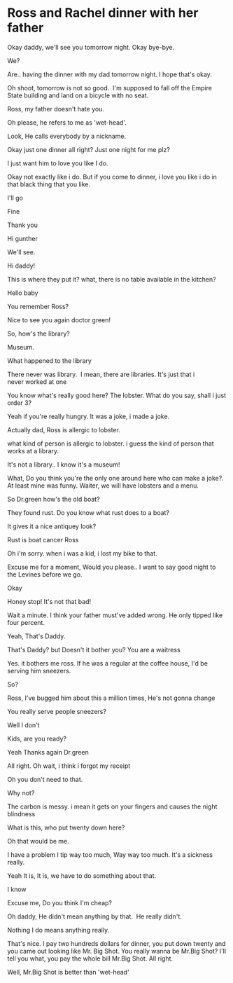 # Ross and Rachel dinner with her father

Okay daddy, we'll see you tomorrow night. Okay bye-bye.

We?

Are.. having the dinner with my dad tomorrow night. I hope that's okay.

Oh shoot, tomorrow is not so good. 
I'm supposed to fall off the Empire State building and land on a bicycle with no seat. 

Ross, my father doesn't hate you. 

Oh please, he refers to me as 'wet-head'.

Look, He calls everybody by a nickname.

Okay just one dinner all right? Just one night for me plz?

I just want him to love you like I do.

Okay not exactly like i do. But if you come to dinner, i love you like i do in that black thing that you like.

I'll go

Fine

Thank you

Hi gunther

We'll see.

Hi daddy!

This is where they put it? what, there is no table available in the kitchen?

Hello baby

You remember Ross?

Nice to see you again doctor green!

So, how's the library?

Museum.

What happened to the library

There never was library. 
I mean, there are libraries. It's just that i never worked at one

You know what's really good here? The lobster. What do you say, shall i just order 3?

Yeah if you're really hungry.
It was a joke, i made a joke.

Actually dad, Ross is allergic to lobster.

what kind of person is allergic to lobster. i guess the kind of person that works at a library.

It's not a library..
I know it's a museum!

What, Do you think you're the only one around here who can make a joke?. At least mine was funny. Waiter, we will have lobsters and a menu.

So Dr.green how's the old boat?

They found rust. Do you know what rust does to a boat?

It gives it a nice antiquey look?

Rust is boat cancer Ross

Oh i'm sorry. when i was a kid, i lost my bike to that.

Excuse me for a moment, Would you please..
I want to say good night to the Levines before we go.

Okay

Honey stop! It's not that bad!

Wait a minute. I think your father must've added wrong. He only tipped like four percent.

Yeah, That's Daddy.

That's Daddy? but Doesn't it bother you? You are a waitress

Yes. it bothers me ross. If he was a regular at the coffee house, I'd be serving him sneezers.

So?

Ross, I've bugged him about this a million times, He's not gonna change

You really serve people sneezers?

Well I don't

Kids, are you ready?

Yeah Thanks again Dr.green

All right. Oh wait, i think i forgot my receipt

Oh you don't need to that.

Why not?

The carbon is messy. i mean it gets on your fingers and causes the night blindness

What is this, who put twenty down here?

Oh that would be me.

I have a problem I tip way too much, Way way too much. It's a sickness really.

Yeah It is, It is, we have to do something about that.

I know

Excuse me, Do you think I'm cheap?

Oh daddy, He didn't mean anything by that. 
He really didn't.

Nothing I do means anything really.

That's nice. I pay two hundreds dollars for dinner, you put down twenty and you came out looking like Mr. Big Shot.
You really wanna be Mr.Big Shot? I'll tell you what, you pay the whole bill Mr.Big Shot. All right.

Well, Mr.Big Shot is better than 'wet-head'
